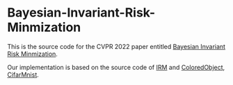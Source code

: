 # Bayesian-Invariant-Risk-Minmization
This is the source code for the CVPR 2022 paper entitled [Bayesian Invariant Risk Minmization]().

Our implementation is based on the source code of [IRM](https://github.com/facebookresearch/InvariantRiskMinimization) and [ColoredObject](https://github.com/Faruk-Ahmed/predictive_group_invariance), [CifarMnist](https://github.com/HKUST-MLResearch/IRMBed).

